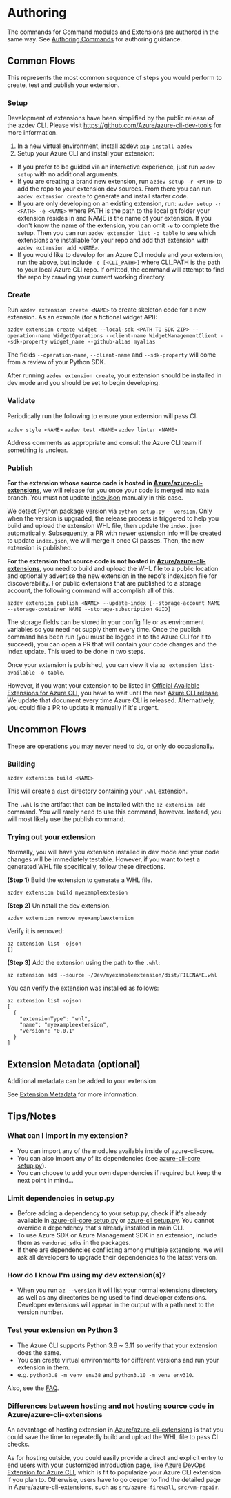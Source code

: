 # Authoring

The commands for Command modules and Extensions are authored in the same way. See [Authoring Commands](https://github.com/Azure/azure-cli/blob/main/doc/authoring_command_modules/authoring_commands.md) for authoring guidance.

## Common Flows

This represents the most common sequence of steps you would perform to create, test and publish your extension.

### Setup

Development of extensions have been simplified by the public release of the azdev CLI. Please visit https://github.com/Azure/azure-cli-dev-tools for more information.

1. In a new virtual environment, install azdev: `pip install azdev`
2. Setup your Azure CLI and install your extension:
  - If you prefer to be guided via an interactive experience, just run `azdev setup` with no additional arguments.
  - If you are creating a brand new extension, run `azdev setup -r <PATH>` to add the repo to your extension dev sources. From there you can run `azdev extension create` to generate and install starter code.
  - If you are only developing on an existing extension, run: `azdev setup -r <PATH> -e <NAME>` where PATH is the path to the local git folder your extension resides in and NAME is the name of your extension. If you don't know the name of the extension, you can omit `-e` to complete the setup. Then you can run `azdev extension list -o table` to see which extensions are installable for your repo and add that extension with `azdev extension add <NAME>`.
  - If you would like to develop for an Azure CLI module and your extension, run the above, but include `-c [<CLI_PATH>]` where CLI_PATH is the path to your local Azure CLI repo. If omitted, the command will attempt to find the repo by crawling your current working directory.

### Create

Run `azdev extension create <NAME>` to create skeleton code for a new extension. As an example (for a fictional widget API):

```azurecli
azdev extension create widget --local-sdk <PATH TO SDK ZIP> --operation-name WidgetOperations --client-name WidgetManagementClient --sdk-property widget_name --github-alias myalias
```

The fields `--operation-name`, `--client-name` and `--sdk-property` will come from a review of your Python SDK.

After running `azdev extension create`, your extension should be installed in dev mode and you should be set to begin developing.

### Validate

Periodically run the following to ensure your extension will pass CI:

`azdev style <NAME>`
`azdev test <NAME>`
`azdev linter <NAME>`

Address comments as appropriate and consult the Azure CLI team if something is unclear.

### Publish

**For the extension whose source code is hosted in [Azure/azure-cli-extensions](https://github.com/Azure/azure-cli-extensions)**, we will release for you once your code is merged into `main` branch. You must not update [index.json](https://github.com/Azure/azure-cli-extensions/blob/main/src/index.json) manually in this case.

We detect Python package version via `python setup.py --version`. Only when the version is upgraded, the release process is triggered to help you build and upload the extension WHL file, then update the `index.json` automatically. Subsequently, a PR with newer extension info will be created to update `index.json`, we will merge it once CI passes. Then, the new extension is published.

**For the extension that source code is not hosted in [Azure/azure-cli-extensions](https://github.com/Azure/azure-cli-extensions)**, you need to build and upload the WHL file to a public location and optionally advertise the new extension in the repo's index.json file for discoverability. For public extensions that are published to a storage account, the following command will accomplish all of this.

`azdev extension publish <NAME> --update-index [--storage-account NAME --storage-container NAME --storage-subscription GUID]`

The storage fields can be stored in your config file or as environment variables so you need not supply them every time. Once the publish command has been run (you must be logged in to the Azure CLI for it to succeed), you can open a PR that will contain your code changes and the index update. This used to be done in two steps.

Once your extension is published, you can view it via `az extension list-available -o table`.

However, if you want your extension to be listed in [Official Available Extensions for Azure CLI](https://docs.microsoft.com/cli/azure/azure-cli-extensions-list), you have to wait until the next [Azure CLI release](https://github.com/Azure/azure-cli/milestones). We update that document every time Azure CLI is released. Alternatively, you could file a PR to update it manually if it's urgent.

## Uncommon Flows

These are operations you may never need to do, or only do occasionally.

### Building

`azdev extension build <NAME>`

This will create a `dist` directory containing your `.whl` extension.

The `.whl` is the artifact that can be installed with the `az extension add` command. You will rarely need to use this command, however. Instead, you will most likely use the publish command.

### Trying out your extension

Normally, you will have you extension installed in dev mode and your code changes will be immediately testable. However, if you want to test a generated WHL file specifically, follow these directions.

**(Step 1)** Build the extension to generate a WHL file.

`azdev extension build myexampleextesion`

**(Step 2)** Uninstall the dev extension.

`azdev extension remove myexampleextension`

Verify it is removed:

```azurecli
az extension list -ojson
[]
```

**(Step 3)** Add the extension using the path to the `.whl`:

`az extension add --source ~/Dev/myexampleextension/dist/FILENAME.whl`

You can verify the extension was installed as follows:

```azurecli
az extension list -ojson
[
  {
    "extensionType": "whl",
    "name": "myexampleextension",
    "version": "0.0.1"
  }
]
```

## Extension Metadata (optional)

Additional metadata can be added to your extension.

See [Extension Metadata](metadata.md) for more information.


## Tips/Notes

### What can I import in my extension?

- You can import any of the modules available inside of azure-cli-core.
- You can also import any of its dependencies (see [azure-cli-core setup.py](https://github.com/Azure/azure-cli/blob/main/src/azure-cli-core/setup.py)).
- You can choose to add your own dependencies if required but keep the next point in mind...

### Limit dependencies in setup.py

- Before adding a dependency to your setup.py, check if it's already available in [azure-cli-core setup.py](https://github.com/Azure/azure-cli/blob/main/src/azure-cli-core/setup.py) or [azure-cli setup.py](https://github.com/Azure/azure-cli/blob/main/src/azure-cli/setup.py). You cannot override a dependency that's already installed in main CLI.
- To use Azure SDK or Azure Management SDK in an extension, include them as `vendored_sdks` in the packages.
- If there are dependencies conflicting among multiple extensions, we will ask all developers to upgrade their dependencies to the latest version.

### How do I know I'm using my dev extension(s)?

- When you run `az --version` it will list your normal extensions directory as well as any directories being used to find developer extensions. Developer extensions will appear in the output with a path next to the version number.

### Test your extension on Python 3

- The Azure CLI supports Python 3.8 ~ 3.11 so verify that your extension does the same.
- You can create virtual environments for different versions and run your extension in them.
- e.g. `python3.8 -m venv env38` and `python3.10 -m venv env310`.


Also, see the [FAQ](faq.md).

### Differences between hosting and not hosting source code in Azure/azure-cli-extensions

An advantage of hosting extension in [Azure/azure-cli-extensions](https://github.com/Azure/azure-cli-extensions) is that you could save the time to repeatedly build and upload the WHL file to pass CI checks.

As for hosting outside, you could easily provide a direct and explicit entry to end users with your customized introduction page, like [Azure DevOps Extension for Azure CLI](https://github.com/Azure/azure-devops-cli-extension), which is fit to popularize your Azure CLI extension if you plan to.
Otherwise, users have to go deeper to find the detailed page in Azure/azure-cli-extensions, such as `src/azure-firewall`, `src/vm-repair`.

